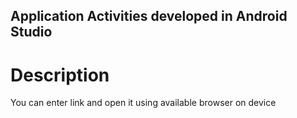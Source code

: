 ## Application Activities developed in Android Studio

# Description
You can enter link and open it using available browser on device
